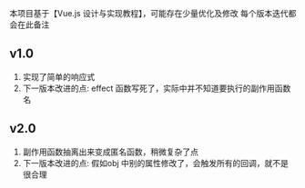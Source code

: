 本项目基于【Vue.js 设计与实现教程】，可能存在少量优化及修改
每个版本迭代都会在此备注

## v1.0
1. 实现了简单的响应式
2. 下一版本改进的点: effect 函数写死了，实际中并不知道要执行的副作用函数名


## v2.0
1. 副作用函数抽离出来变成匿名函数，稍微复杂了点
2. 下一版本改进的点: 假如obj 中别的属性修改了，会触发所有的回调，就不是很合理


